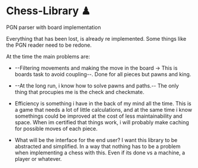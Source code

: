 # Chess-Library ♟
PGN parser with board implementation

Everything that has been lost, is already re implemented. Some things like the PGN reader need to be redone.

At the time the main problems are:
- --Filtering movements and making the move in the board -> This is boards task to avoid coupling--. Done for all pieces but pawns and king.

- --At the long run, i know how to solve pawns and paths.-- The only thing that procupies me is the check and checkmate. 

- Efficiency is something i have in the back of my mind all the time. This is a game that needs a lot of little calculations, and at the same time i know somethings could be improved at the cost of less maintainability and space. When im certified that things work, i will probably make caching for possible moves of each piece.

- What will be the interface for the end user? I want this library to be abstracted and simplified. In a way that nothing has to be a problem when implementing a chess with this. Even if its done vs a machine, a player or whatever.
